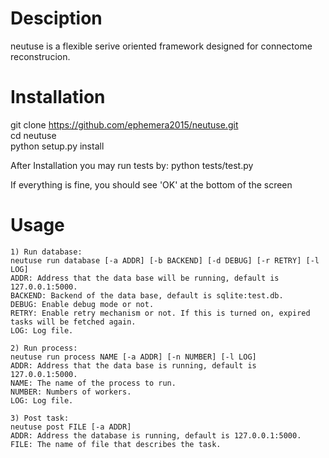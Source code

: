 # Desciption

neutuse is a flexible serive oriented framework designed for connectome reconstrucion.

# Installation

git clone https://github.com/ephemera2015/neutuse.git   
cd neutuse   
python setup.py install

After Installation you may run tests by:
python tests/test.py

If everything is fine, you should see 'OK' at the bottom of the screen
# Usage
    1) Run database:
    neutuse run database [-a ADDR] [-b BACKEND] [-d DEBUG] [-r RETRY] [-l LOG]
    ADDR: Address that the data base will be running, default is 127.0.0.1:5000.
    BACKEND: Backend of the data base, default is sqlite:test.db.
    DEBUG: Enable debug mode or not.
    RETRY: Enable retry mechanism or not. If this is turned on, expired tasks will be fetched again.
    LOG: Log file.
    
    2) Run process:
    neutuse run process NAME [-a ADDR] [-n NUMBER] [-l LOG]
    ADDR: Address that the data base is running, default is 127.0.0.1:5000.
    NAME: The name of the process to run.
    NUMBER: Numbers of workers.
    LOG: Log file.
    
    3) Post task:
    neutuse post FILE [-a ADDR]
    ADDR: Address the database is running, default is 127.0.0.1:5000.
    FILE: The name of file that describes the task.
    

